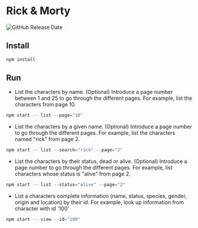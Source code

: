 # Rick & Morty

![GitHub Release Date](https://img.shields.io/github/release-date/varorb99/rickymorty)


## Install

```js
npm install
```

## Run


+ List the characters by name. (Optional) Introduce a page number between 1 and 25 to go through the different pages. 
For example, list the characters from page 10.

```js
npm start -- list --page="10"
```

+ List the characters by a given name. (Optional) Introduce a page number to go through the different pages.
For example, list the characters named "rick" from page 2.

```js
npm start -- list --search="rick" --page="2"
```

+ List the characters by their status, dead or alive. (Optional) Introduce a page number to go through the different pages.
For example, list characters whose status is "alive" from page 2.

```js
npm start -- list --status="alive" --page="2"
```

+ List a characters complete information (name, status, species, gender, origin and location) by their id.
For example, look up information from character with id '100'

```js
npm start -- view --id="100"
```
